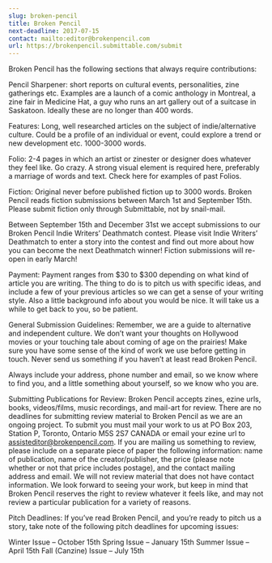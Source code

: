 ```yaml
---
slug: broken-pencil
title: Broken Pencil
next-deadline: 2017-07-15
contact: mailto:editor@brokenpencil.com
url: https://brokenpencil.submittable.com/submit
---
```


Broken Pencil has the following sections that always require contributions:

Pencil Sharpener: short reports on cultural events, personalities, zine gatherings etc. Examples are a launch of a comic anthology in Montreal, a zine fair in Medicine Hat, a guy who runs an art gallery out of a suitcase in Saskatoon. Ideally these are no longer than 400 words.

Features: Long, well researched articles on the subject of indie/alternative culture. Could be a profile of an individual or event, could explore a trend or new development etc. 1000-3000 words.

Folio: 2-4 pages in which an artist or zinester or designer does whatever they feel like. Go crazy. A strong visual element is required here, preferably a marriage of words and text. Check here for examples of past Folios.

Fiction: Original never before published fiction up to 3000 words. Broken Pencil reads fiction submissions between March 1st and September 15th. Please submit fiction only through Submittable, not by snail-mail.

Between September 15th and December 31st we accept submissions to our Broken Pencil Indie Writers’ Deathmatch contest. Please visit Indie Writers’ Deathmatch to enter a story into the contest and find out more about how you can become the next Deathmatch winner! Fiction submissions will re-open in early March!

Payment:
Payment ranges from $30 to $300 depending on what kind of article you are writing. The thing to do is to pitch us with specific ideas, and include a few of your previous articles so we can get a sense of your writing style. Also a little background info about you would be nice. It will take us a while to get back to you, so be patient.

General Submission Guidelines:
Remember, we are a guide to alternative and independent culture. We don’t want your thoughts on Hollywood movies or your touching tale about coming of age on the prairies! Make sure you have some sense of the kind of work we use before getting in touch. Never send us something if you haven’t at least read Broken Pencil.

Always include your address, phone number and email, so we know where to find you, and a little something about yourself, so we know who you are.

Submitting Publications for Review:
Broken Pencil accepts zines, ezine urls, books, videos/films, music recordings, and mail-art for review. There are no deadlines for submitting review material to Broken Pencil as we are an ongoing project. To submit you must mail your work to us at PO Box 203, Station P, Toronto, Ontario M5S 2S7 CANADA or email your ezine url to assisteditor@brokenpencil.com. If you are mailing us something to review, please include on a separate piece of paper the following information: name of publication, name of the creator/publisher, the price (please note whether or not that price includes postage), and the contact mailing address and email. We will not review material that does not have contact information. We look forward to seeing your work, but keep in mind that Broken Pencil reserves the right to review whatever it feels like, and may not review a particular publication for a variety of reasons.

Pitch Deadlines:
If you’ve read Broken Pencil, and you’re ready to pitch us a story, take note of the following pitch deadlines for upcoming issues:

Winter Issue – October 15th
Spring Issue – January 15th
Summer Issue – April 15th
Fall (Canzine) Issue – July 15th